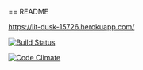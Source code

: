== README

https://lit-dusk-15726.herokuapp.com/

[![Build Status](https://travis-ci.org/Pulperi/ratebeeer.svg?branch=master)](https://travis-ci.org/Pulperi/ratebeeer)


[![Code Climate](https://codeclimate.com/github/Pulperi/ratebeeer.png)](https://codeclimate.com/github/Pulperi/ratebeeer)